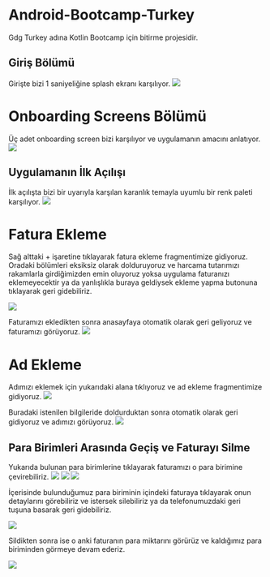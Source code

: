 # Android-Bootcamp-Turkey
Gdg Turkey adına Kotlin Bootcamp için bitirme projesidir.

## Giriş Bölümü

Girişte bizi 1 saniyeliğine splash ekranı karşılıyor.
![](https://i.hizliresim.com/t2pydfk.jpeg)

# Onboarding Screens Bölümü 

Üç adet onboarding screen bizi karşılıyor ve uygulamanın amacını anlatıyor.
![](https://i.hizliresim.com/t2ud59n.jpeg)

## Uygulamanın İlk Açılışı

İlk açılışta bizi bir uyarıyla karşılan karanlık temayla uyumlu bir renk paleti karşılıyor.
![](https://i.hizliresim.com/fgg25ul.jpeg)

# Fatura Ekleme

Sağ alttaki + işaretine tıklayarak fatura ekleme fragmentimize gidiyoruz.
Oradaki bölümleri eksiksiz olarak dolduruyoruz ve harcama tutarımızı rakamlarla girdiğimizden emin oluyoruz yoksa uygulama faturanızı eklemeyecektir ya da yanlışlıkla buraya geldiysek ekleme yapma butonuna tıklayarak geri gidebiliriz.

![](https://i.hizliresim.com/7g70b48.jpeg)

Faturamızı ekledikten sonra anasayfaya otomatik olarak geri geliyoruz ve faturamızı görüyoruz.
![](https://i.hizliresim.com/8almh5d.jpeg)

# Ad Ekleme

Adımızı eklemek için yukarıdaki alana tıklıyoruz ve ad ekleme fragmentimize gidiyoruz.
![](https://i.hizliresim.com/sv9n6m0.jpeg)

 Buradaki istenilen bilgileride doldurduktan sonra otomatik olarak geri gidiyoruz ve adımızı görüyoruz.
 ![](https://i.hizliresim.com/3adtnai.jpeg)

## Para Birimleri Arasında Geçiş ve Faturayı Silme

Yukarıda bulunan para birimlerine tıklayarak faturamızı o para birimine çevirebiliriz.
![](https://i.hizliresim.com/d2tcvd2.jpeg)
![](https://i.hizliresim.com/sh2lvuq.jpeg)
![](https://i.hizliresim.com/8v6xoss.jpeg)

İçerisinde bulunduğumuz para biriminin içindeki faturaya tıklayarak onun detaylarını görebiliriz ve istersek silebiliriz ya da telefonumuzdaki geri tuşuna basarak geri gidebiliriz.

![](https://i.hizliresim.com/pzk2e8q.jpeg)

Sildikten sonra ise o anki faturanın para miktarını görürüz ve kaldığımız para biriminden görmeye devam ederiz.

![](https://i.hizliresim.com/8cx12sb.jpeg)
